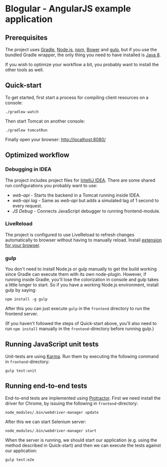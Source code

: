 # Blogular - AngularJS example application

## Prerequisites

The project uses [Gradle](http://www.gradle.org/), [Node.js](http://nodejs.org/), [npm](https://www.npmjs.org/),
[Bower](http://bower.io/) and [gulp](http://gulpjs.com/), but if you use the bundled Gradle wrapper, the only
thing you need to have installed is [Java 8](http://www.oracle.com/technetwork/java/javase/downloads/).

If you wish to optimize your workflow a bit, you probably want to install the other tools as well.

## Quick-start

To get started, first start a process for compiling client resources on a console:

    ./gradlew watch
    
Then start Tomcat on another console:

    ./gradlew tomcatRun

Finally open your browser: [http://localhost:8080/](http://localhost:8080/)

## Optimized workflow

### Debugging in IDEA

The project includes project files for [IntelliJ IDEA](http://www.jetbrains.com/idea/). There are
some shared run configurations you probably want to use:

  - _web-api_ - Starts the backend in a Tomcat running inside IDEA.
  - _web-api lag_ - Same as _web-api_ but adds a simulated lag of 1 second to every request.
  - _JS Debug_ - Connects JavaScript debugger to running frontend-module.

### LiveReload

The project is configured to use LiveReload to refresh changes automatically to browser without having
to manually reload. Install [extension for your browser](http://feedback.livereload.com/knowledgebase/articles/86242-how-do-i-install-and-use-the-browser-extensions).

### gulp

You don't need to install Node.js or gulp manually to get the build working since Gradle can execute them
with its own node-plugin. However, if running inside Gradle, you'll lose the colorization in console and
gulp takes a little longer to start. So if you have a working Node.js environment, install gulp by saying:

    npm install -g gulp

After this you can just execute `gulp` in the `frontend` directory to run the frontend server.

(If you haven't followed the steps of Quick-start above, you'll also need to run `npm install` manually
in the `frontend`-directory before running gulp.)

## Running JavaScript unit tests

Unit-tests are using [Karma](http://karma-runner.github.io/). Run them by executing the following command
in `frontend`-directory:

    gulp test:unit

## Running end-to-end tests

End-to-end tests are implemented using [Protractor](https://github.com/angular/protractor). First we need
install the driver for Chrome, by issuing the following in `frontend`-directory:

    node_modules/.bin/webdriver-manager update

After this we can start Selenium server:

    node_modules/.bin/webdriver-manager start

When the server is running, we should start our application (e.g. using the method described in Quick-start)
and then we can execute the tests against our application:

    gulp test:e2e
